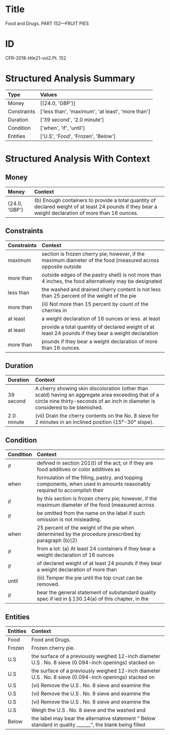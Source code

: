 # Title

 Food and Drugs. PART 152—FRUIT PIES


# ID

 CFR-2018-title21-vol2.Pt. 152


# Structured Analysis Summary

| Type        | Values                                            |
|:------------|:--------------------------------------------------|
| Money       | [(24.0, 'GBP')]                                   |
| Constraints | ['less than', 'maximum', 'at least', 'more than'] |
| Duration    | ['39 second', '2.0 minute']                       |
| Condition   | ['when', 'if', 'until']                           |
| Entities    | ['U.S', 'Food', 'Frozen', 'Below']                |


# Structured Analysis With Context

 


## Money

| Money         | Context                                                                                                                                              |
|:--------------|:-----------------------------------------------------------------------------------------------------------------------------------------------------|
| (24.0, 'GBP') | (b) Enough containers to provide a total quantity of declared weight of at least 24 pounds if they bear a weight declaration of more than 16 ounces. |


## Constraints

| Constraints   | Context                                                                                                      |
|:--------------|:-------------------------------------------------------------------------------------------------------------|
| maximum       | section is frozen cherry pie; however, if the maximum diameter of the food (measured across opposite outside |
| more than     | outside edges of the pastry shell) is not more than 4 inches, the food alternatively may be designated       |
| less than     | the washed and drained cherry content is not less than 25 percent of the weight of the pie                   |
| more than     | (ii) Not  more than 15 percent by count of the cherries in                                                   |
| at least      | a weight declaration of 16 ounces or less. at least                                                          |
| at least      | provide a total quantity of declared weight of at least 24 pounds if they bear a weight declaration          |
| more than     | pounds if they bear a weight declaration of more than  16 ounces.                                            |


## Duration

| Duration   | Context                                                                                                                                                                              |
|:-----------|:-------------------------------------------------------------------------------------------------------------------------------------------------------------------------------------|
| 39 second  | A cherry showing skin discoloration (other than scald) having an aggregate area exceeding that of a circle nine thirty-seconds of an inch in diameter is considered to be blemished. |
| 2.0 minute | (vii) Drain the cherry contents on the No. 8 sieve for 2 minutes in an inclined position (15&#176;-30&#176; slope).                                                                  |


## Condition

| Condition   | Context                                                                                                                  |
|:------------|:-------------------------------------------------------------------------------------------------------------------------|
| if          | defined in section 201(t) of the act; or if they are food additives or color additives as                                |
| when        | formulation of the filling, pastry, and topping components, when used in amounts reasonably required to accomplish their |
| if          | by this section is frozen cherry pie; however, if the maximum diameter of the food (measured across                      |
| if          | be omitted from the name on the label if  such omission is not misleading.                                               |
| when        | 25 percent of the weight of the pie when determined by the procedure prescribed by paragraph (b)(2)                      |
| if          | from a lot: (a) At least 24 containers if they bear a weight declaration of 16 ounces                                    |
| if          | of declared weight of at least 24 pounds if they bear a weight declaration of more than                                  |
| until       | (iii) Temper the pie  until  the top crust can be removed.                                                               |
| if          | bear the general statement of substandard quality spec if ied in &#167;&#8201;130.14(a) of this chapter, in the          |


## Entities

| Entities   | Context                                                                                                              |
|:-----------|:---------------------------------------------------------------------------------------------------------------------|
| Food       | Food  and Drugs.                                                                                                     |
| Frozen     | Frozen  cherry pie.                                                                                                  |
| U.S        | the surface of a previously weighed 12-inch diameter U.S . No. 8 sieve (0.094-inch openings) stacked on              |
| U.S        | the surface of a previously weighed 12-inch diameter U.S . No. 8 sieve (0.094-inch openings) stacked on              |
| U.S        | (vi) Remove the  U.S . No. 8 sieve and examine the                                                                   |
| U.S        | (vi) Remove the  U.S . No. 8 sieve and examine the                                                                   |
| U.S        | (vi) Remove the  U.S . No. 8 sieve and examine the                                                                   |
| U.S        | Weigh the  U.S . No. 8 sieve and the washed and                                                                      |
| Below      | the label may bear the alternative statement &#8220; Below standard in quality ______&#8221;, the blank being filled |


